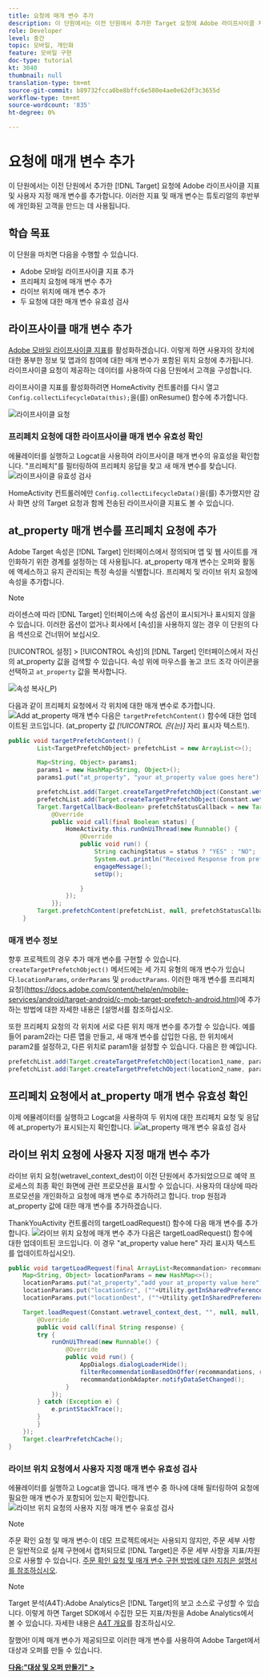```yaml
---
title: 요청에 매개 변수 추가
description: 이 단원에서는 이전 단원에서 추가한 Target 요청에 Adobe 라이프사이클 지표 및 사용자 정의 매개 변수를 추가합니다. 이러한 지표 및 매개 변수는 튜토리얼의 후반부에 개인화된 고객을 만드는 데 사용됩니다.
role: Developer
level: 중간
topic: 모바일, 개인화
feature: 모바일 구현
doc-type: tutorial
kt: 3040
thumbnail: null
translation-type: tm+mt
source-git-commit: b89732fcca0be8bffc6e580e4ae0e62df3c3655d
workflow-type: tm+mt
source-wordcount: '835'
ht-degree: 0%

---
```



# 요청에 매개 변수 추가

이 단원에서는 이전 단원에서 추가한 [!DNL Target] 요청에 Adobe 라이프사이클 지표 및 사용자 지정 매개 변수를 추가합니다. 이러한 지표 및 매개 변수는 튜토리얼의 후반부에 개인화된 고객을 만드는 데 사용됩니다.

## 학습 목표

이 단원을 마치면 다음을 수행할 수 있습니다.

* Adobe 모바일 라이프사이클 지표 추가
* 프리페치 요청에 매개 변수 추가
* 라이브 위치에 매개 변수 추가
* 두 요청에 대한 매개 변수 유효성 검사

## 라이프사이클 매개 변수 추가

[Adobe 모바일 라이프사이클 지표](https://docs.adobe.com/content/help/en/mobile-services/android/metrics.html)를 활성화하겠습니다. 이렇게 하면 사용자의 장치에 대한 풍부한 정보 및 앱과의 참여에 대한 매개 변수가 포함된 위치 요청에 추가됩니다. 라이프사이클 요청이 제공하는 데이터를 사용하여 다음 단원에서 고객을 구성합니다.

라이프사이클 지표를 활성화하려면 HomeActivity 컨트롤러를 다시 열고 `Config.collectLifecycleData(this);`을(를) onResume() 함수에 추가합니다.

![라이프사이클 요청](assets/lifecycle_code.jpg)

### 프리페치 요청에 대한 라이프사이클 매개 변수 유효성 확인

에뮬레이터를 실행하고 Logcat을 사용하여 라이프사이클 매개 변수의 유효성을 확인합니다. &quot;프리페치&quot;를 필터링하여 프리페치 응답을 찾고 새 매개 변수를 찾습니다.
![라이프사이클 유효성 검사](assets/lifecycle_validation.jpg)

HomeActivity 컨트롤러에만 `Config.collectLifecycleData()`을(를) 추가했지만 감사 화면 상의 Target 요청과 함께 전송된 라이프사이클 지표도 볼 수 있습니다.

## at_property 매개 변수를 프리페치 요청에 추가

Adobe Target 속성은 [!DNL Target] 인터페이스에서 정의되며 앱 및 웹 사이트를 개인화하기 위한 경계를 설정하는 데 사용됩니다. at_property 매개 변수는 오퍼와 활동에 액세스하고 유지 관리되는 특정 속성을 식별합니다. 프리페치 및 라이브 위치 요청에 속성을 추가합니다.

>[!NOTE]
>
>라이센스에 따라 [!DNL Target] 인터페이스에 속성 옵션이 표시되거나 표시되지 않을 수 있습니다. 이러한 옵션이 없거나 회사에서 [속성]을 사용하지 않는 경우 이 단원의 다음 섹션으로 건너뛰어 보십시오.

[!UICONTROL 설정] > [!UICONTROL 속성]의 [!DNL Target] 인터페이스에서 자신의 at_property 값을 검색할 수 있습니다.  속성 위에 마우스를 놓고 코드 조각 아이콘을 선택하고 `at_property` 값을 복사합니다.

![속성 복사(_P)](assets/at_property_interface.jpg)

다음과 같이 프리페치 요청에서 각 위치에 대한 매개 변수로 추가합니다.
![Add at_property 매개 변수](assets/params_at_property.jpg)
다음은 `targetPrefetchContent()` 함수에 대한 업데이트된 코드입니다. (at_property 값 _[!UICONTROL 은(는)]_ 자리 표시자 텍스트!).

```java
public void targetPrefetchContent() {
        List<TargetPrefetchObject> prefetchList = new ArrayList<>();

        Map<String, Object> params1;
        params1 = new HashMap<String, Object>();
        params1.put("at_property", "your at_property value goes here");

        prefetchList.add(Target.createTargetPrefetchObject(Constant.wetravel_engage_home, params1));
        prefetchList.add(Target.createTargetPrefetchObject(Constant.wetravel_engage_search, params1));
        Target.TargetCallback<Boolean> prefetchStatusCallback = new Target.TargetCallback<Boolean>() {
            @Override
            public void call(final Boolean status) {
                HomeActivity.this.runOnUiThread(new Runnable() {
                    @Override
                    public void run() {
                        String cachingStatus = status ? "YES" : "NO";
                        System.out.println("Received Response from prefetch : " + cachingStatus);
                        engageMessage();
                        setUp();

                    }
                });
            }};
        Target.prefetchContent(prefetchList, null, prefetchStatusCallback);
    }
```

### 매개 변수 정보

향후 프로젝트의 경우 추가 매개 변수를 구현할 수 있습니다. `createTargetPrefetchObject()` 메서드에는 세 가지 유형의 매개 변수가 있습니다.`locationParams`, `orderParams` 및 `productParams`. 이러한 매개 변수를 프리페치 요청](https://docs.adobe.com/content/help/en/mobile-services/android/target-android/c-mob-target-prefetch-android.html)에 추가하는 방법에 대한 자세한 내용은 [설명서를 참조하십시오.

또한 프리페치 요청의 각 위치에 서로 다른 위치 매개 변수를 추가할 수 있습니다. 예를 들어 param2라는 다른 맵을 만들고, 새 매개 변수를 삽입한 다음, 한 위치에서 param2를 설정하고, 다른 위치로 param1을 설정할 수 있습니다. 다음은 한 예입니다.

```java
prefetchList.add(Target.createTargetPrefetchObject(location1_name, params1);
prefetchList.add(Target.createTargetPrefetchObject(location2_name, params2);
```

## 프리페치 요청에서 at_property 매개 변수 유효성 확인

이제 에뮬레이터를 실행하고 Logcat을 사용하여 두 위치에 대한 프리페치 요청 및 응답에 at_property가 표시되는지 확인합니다.
![at_property 매개 변수 유효성 검사](assets/parameters_at_property_validation.jpg)

## 라이브 위치 요청에 사용자 지정 매개 변수 추가

라이브 위치 요청(wetravel_context_dest)이 이전 단원에서 추가되었으므로 예약 프로세스의 최종 확인 화면에 관련 프로모션을 표시할 수 있습니다. 사용자의 대상에 따라 프로모션을 개인화하고 요청에 매개 변수로 추가하려고 합니다. trop 원점과 at_property 값에 대한 매개 변수를 추가하겠습니다.

ThankYouActivity 컨트롤러의 targetLoadRequest() 함수에 다음 매개 변수를 추가합니다.
![라이브 위치 요청에 매개 변수 추가](assets/parameters_live_location.jpg)
다음은 targetLoadRequest() 함수에 대한 업데이트된 코드입니다. 이 경우 &quot;at_property value here&quot; 자리 표시자 텍스트를 업데이트하십시오!).

```java
public void targetLoadRequest(final ArrayList<Recommandation> recommandations) {
    Map<String, Object> locationParams = new HashMap<>();
    locationParams.put("at_property","add your at_property value here");
    locationParams.put("locationSrc", (""+Utility.getInSharedPreference(ThankYouActivity.this,Constant.departure,"")));
    locationParams.put("locationDest", (""+Utility.getInSharedPreference(ThankYouActivity.this,Constant.destination,"")));

    Target.loadRequest(Constant.wetravel_context_dest, "", null, null, locationParams, new Target.TargetCallback<String>() {
        @Override
        public void call(final String response) {
        try {
            runOnUiThread(new Runnable() {
                @Override
                public void run() {
                    AppDialogs.dialogLoaderHide();
                    filterRecommendationBasedOnOffer(recommandations, response);
                    recommandationbAdapter.notifyDataSetChanged();
                }
            });
        } catch (Exception e) {
            e.printStackTrace();
        }
        }
    });
    Target.clearPrefetchCache();
}
```

### 라이브 위치 요청에서 사용자 지정 매개 변수 유효성 검사

에뮬레이터를 실행하고 Logcat을 엽니다. 매개 변수 중 하나에 대해 필터링하여 요청에 필요한 매개 변수가 포함되어 있는지 확인합니다.
![라이브 위치 요청의 사용자 지정 매개 변수 유효성 검사](assets/parameters_live_location_validation.jpg)

>[!NOTE]
>
>주문 확인 요청 및 매개 변수:이 데모 프로젝트에서는 사용되지 않지만, 주문 세부 사항은 일반적으로 실제 구현에서 캡처되므로 [!DNL Target]은 주문 세부 사항을 지표/차원으로 사용할 수 있습니다. [주문 확인 요청 및 매개 변수 구현 방법에 대한 지침은 설명서를 참조하십시오](https://docs.adobe.com/content/help/en/mobile-services/android/target-android/c-target-methods.html).

>[!NOTE]
>
>Target 분석(A4T):Adobe Analytics은 [!DNL Target]의 보고 소스로 구성할 수 있습니다. 이렇게 하면 Target SDK에서 수집한 모든 지표/차원을 Adobe Analytics에서 볼 수 있습니다. 자세한 내용은 [A4T 개요](https://docs.adobe.com/content/help/en/target/using/integrate/a4t/a4t.html)를 참조하십시오.

잘했어! 이제 매개 변수가 제공되므로 이러한 매개 변수를 사용하여 Adobe Target에서 대상과 오퍼를 만들 수 있습니다.

**[다음:&quot;대상 및 오퍼 만들기&quot; >](create-audiences-and-offers.md)**
